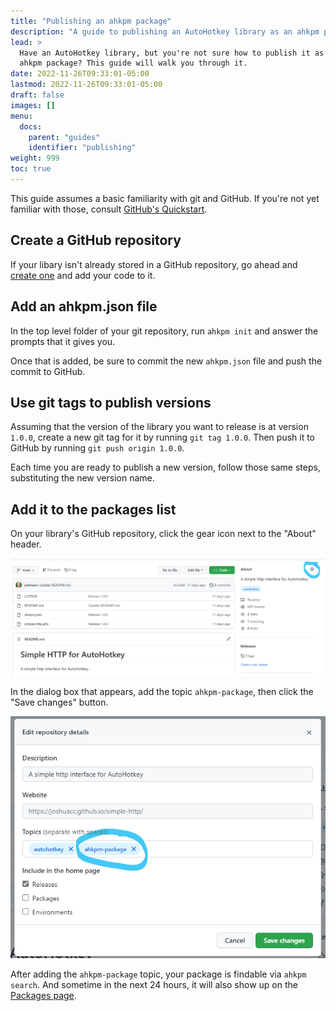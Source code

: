 ```yaml
---
title: "Publishing an ahkpm package"
description: "A guide to publishing an AutoHotkey library as an ahkpm package"
lead: >
  Have an AutoHotkey library, but you're not sure how to publish it as an
  ahkpm package? This guide will walk you through it.
date: 2022-11-26T09:33:01-05:00
lastmod: 2022-11-26T09:33:01-05:00
draft: false
images: []
menu:
  docs:
    parent: "guides"
    identifier: "publishing"
weight: 999
toc: true
---
```


<aside class="alert alert-warning">

This guide assumes a basic familiarity with git and GitHub. If you're not yet
familiar with those, consult [GitHub's Quickstart](https://docs.github.com/en/get-started/quickstart/hello-world).

</aside>

## Create a GitHub repository

If your libary isn't already stored in a GitHub repository, go ahead and
[create one](https://github.com/new) and add your code to it.

## Add an ahkpm.json file

In the top level folder of your git repository, run `ahkpm init` and answer
the prompts that it gives you.

Once that is added, be sure to commit the new `ahkpm.json` file and push the
commit to GitHub.

## Use git tags to publish versions

Assuming that the version of the library you want to release is at version `1.0.0`,
create a new git tag for it by running `git tag 1.0.0`. Then push it to GitHub
by running `git push origin 1.0.0`.

Each time you are ready to publish a new version, follow those same steps,
substituting the new version name.

## Add it to the packages list

On your library's GitHub repository, click the gear icon next to the "About" header.

![Screenshot highlighting where to find the correct gear icon](about-gear.png)

In the dialog box that appears, add the topic `ahkpm-package`, then click the
"Save changes" button.

![Screenshot showing how to add the `ahkpm-package` topic](add-topic.png)

After adding the `ahkpm-package` topic, your package is findable via `ahkpm search`.
And sometime in the next 24 hours, it will also show up on the [Packages page](/packages).
